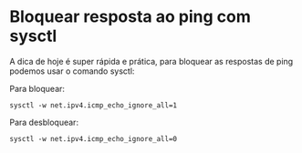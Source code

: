 # Bloquear resposta ao ping com sysctl

A dica de hoje é super rápida e prática, para bloquear as respostas de ping podemos usar o comando sysctl:

Para bloquear:

```shell
sysctl -w net.ipv4.icmp_echo_ignore_all=1
```

Para desbloquear:

```shell
sysctl -w net.ipv4.icmp_echo_ignore_all=0
```

